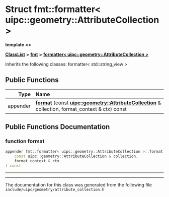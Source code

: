 

# Struct fmt::formatter&lt; uipc::geometry::AttributeCollection &gt;

**template &lt;&gt;**



[**ClassList**](annotated.md) **>** [**fmt**](namespacefmt.md) **>** [**formatter&lt; uipc::geometry::AttributeCollection &gt;**](structfmt_1_1formatter_3_01uipc_1_1geometry_1_1_attribute_collection_01_4.md)








Inherits the following classes: formatter< std::string_view >


































## Public Functions

| Type | Name |
| ---: | :--- |
|  appender | [**format**](#function-format) (const [**uipc::geometry::AttributeCollection**](classuipc_1_1geometry_1_1_attribute_collection.md) & collection, format\_context & ctx) const<br> |




























## Public Functions Documentation




### function format 

```C++
appender fmt::formatter< uipc::geometry::AttributeCollection >::format (
    const uipc::geometry::AttributeCollection & collection,
    format_context & ctx
) const
```




<hr>

------------------------------
The documentation for this class was generated from the following file `include/uipc/geometry/attribute_collection.h`

